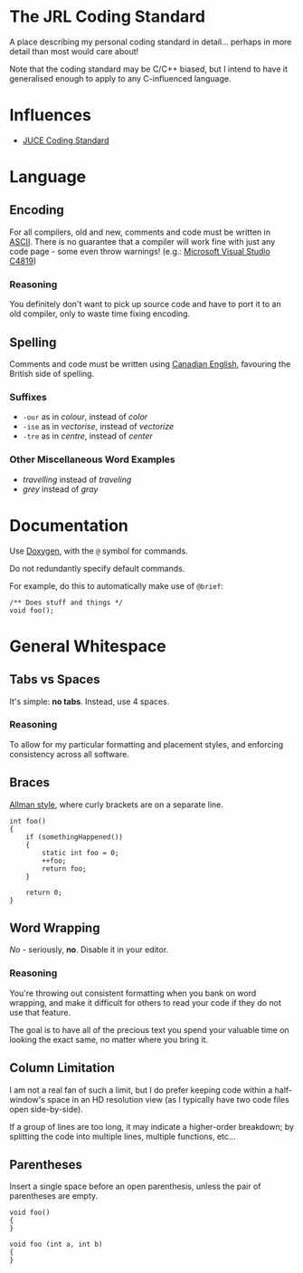 # The JRL Coding Standard

A place describing my personal coding standard in detail... perhaps in more detail than most would care about!

Note that the coding standard may be C/C++ biased, but I intend to have it generalised enough to apply to any C-influenced language.

# Influences

* [JUCE Coding Standard](https://www.juce.com/learn/coding-standards)

# Language

## Encoding

For all compilers, old and new, comments and code must be written in [ASCII](https://en.wikipedia.org/wiki/ASCII). There is no guarantee that a compiler will work fine with just any code page - some even throw warnings! (e.g.: [Microsoft Visual Studio C4819](https://msdn.microsoft.com/en-us/library/ms173715.aspx))

### Reasoning 

You definitely don't want to pick up source code and have to port it to an old compiler, only to waste time fixing encoding.

## Spelling

Comments and code must be written using [Canadian English](https://en.wikipedia.org/wiki/Canadian_English), favouring the British side of spelling.

### Suffixes

* `-our` as in _colour_, instead of _color_
* `-ise` as in _vectorise_, instead of _vectorize_
* `-tre` as in _centre_, instead of _center_

### Other Miscellaneous Word Examples

* _travelling_ instead of _traveling_
* _grey_ instead of _gray_

# Documentation

Use [Doxygen](https://www.stack.nl/~dimitri/doxygen/manual/commands.html), with the `@` symbol for commands.

Do not redundantly specify default commands.

For example, do this to automatically make use of `@brief`:
```
/** Does stuff and things */
void foo();
```

# General Whitespace

## Tabs vs Spaces

It's simple: **no tabs**. Instead, use 4 spaces.

### Reasoning 

To allow for my particular formatting and placement styles, and enforcing consistency across all software.

## Braces

[Allman style](https://en.wikipedia.org/wiki/Indent_style#Allman_style), where curly brackets are on a separate line.

```
int foo()
{
    if (somethingHappened())
    {
        static int foo = 0;
        ++foo;
        return foo;
    }

    return 0;
}
```

## Word Wrapping

_No_ - seriously, **no**. Disable it in your editor.

### Reasoning

You're throwing out consistent formatting when you bank on word wrapping, and make it difficult for others to read your code if they do not use that feature.

The goal is to have all of the precious text you spend your valuable time on looking the exact same, no matter where you bring it.

## Column Limitation

I am not a real fan of such a limit, but I do prefer keeping code within a half-window's space in an HD resolution view (as I typically have two code files open side-by-side).

If a group of lines are too long, it may indicate a higher-order breakdown; by splitting the code into multiple lines,   multiple functions, etc...

## Parentheses

Insert a single space before an open parenthesis, unless the pair of parentheses are empty.
```
void foo()
{
}

void foo (int a, int b)
{
}
```
